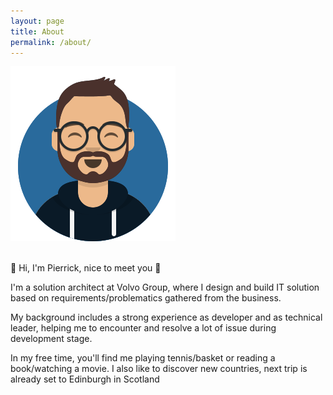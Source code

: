 ```yaml
---
layout: page
title: About
permalink: /about/
---
```


![image](/assets/avatar.png)

<br/>
👋 Hi, I'm Pierrick, nice to meet you 👋

I'm a solution architect at Volvo Group, where I design and build IT solution based on requirements/problematics gathered from the business.

My background includes a strong experience as developer and as technical leader, helping me to encounter and resolve a lot of issue during development stage.

In my free time, you'll find me playing tennis/basket or reading a book/watching a movie. I also like to discover new countries, next trip is already set to Edinburgh in Scotland
